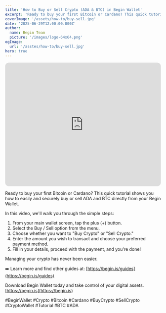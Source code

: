 ```yaml
---
title: 'How to Buy or Sell Crypto (ADA & BTC) in Begin Wallet'
excerpt: 'Ready to buy your first Bitcoin or Cardano? This quick tutorial shows you how to easily and securely buy or sell ADA and BTC directly from your Begin Wallet.'
coverImage: '/assets/how-to/buy-sell.jpg'
date: '2025-06-29T12:00:00.000Z'
author:
  name: Begin Team
  picture: '/images/logo-64x64.png'
ogImage:
  url: '/asstes/how-to/buy-sell.jpg'
hero: true
---
```


<iframe width="100%" height="400" src="https://www.youtube.com/embed/m2wplePmcZA" title="YouTube video player" frameborder="0" allow="accelerometer; autoplay; clipboard-write; encrypted-media; gyroscope; picture-in-picture" allowfullscreen style="border-radius: 12px"></iframe>

Ready to buy your first Bitcoin or Cardano? This quick tutorial shows you how to easily and securely buy or sell ADA and BTC directly from your Begin Wallet.

In this video, we'll walk you through the simple steps:

1. From your main wallet screen, tap the plus (+) button.
2. Select the Buy / Sell option from the menu.
3. Choose whether you want to "Buy Crypto" or "Sell Crypto."
4. Enter the amount you wish to transact and choose your preferred payment method.
5. Fill in your details, proceed with the payment, and you're done!

Managing your crypto has never been easier.

➡️ Learn more and find other guides at: [https://begin.is/guides](https://begin.is/guides)

Download Begin Wallet today and take control of your digital assets.
[https://begin.is](https://begin.is)

#BeginWallet #Crypto #Bitcoin #Cardano #BuyCrypto #SellCrypto #CryptoWallet #Tutorial #BTC #ADA